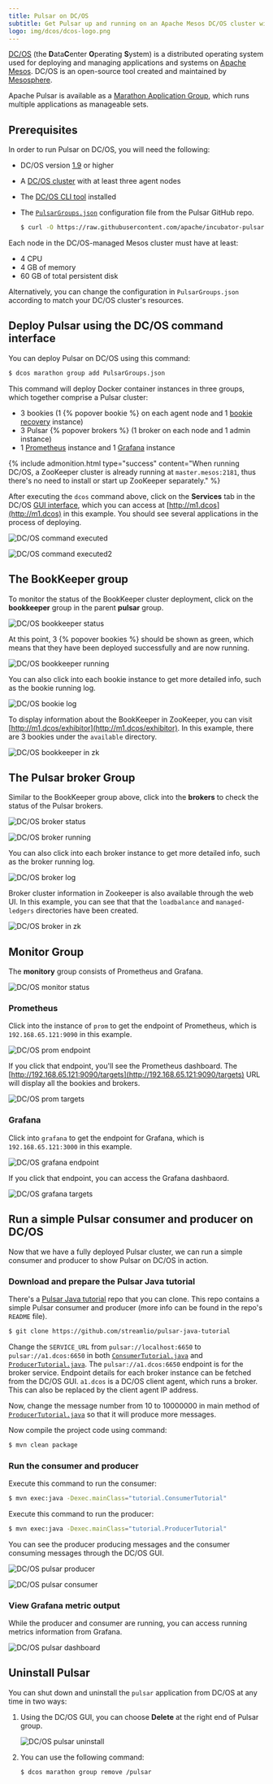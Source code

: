 ```yaml
---
title: Pulsar on DC/OS
subtitle: Get Pulsar up and running on an Apache Mesos DC/OS cluster with one command
logo: img/dcos/dcos-logo.png
---
```


[DC/OS](https://dcos.io/) (the <strong>D</strong>ata<strong>C</strong>enter <strong>O</strong>perating <strong>S</strong>ystem) is a distributed operating system used for deploying and managing applications and systems on [Apache Mesos](http://mesos.apache.org/). DC/OS is an open-source tool created and maintained by [Mesosphere](https://mesosphere.com/).

Apache Pulsar is available as a [Marathon Application Group](https://mesosphere.github.io/marathon/docs/application-groups.html), which runs multiple applications as manageable sets.

## Prerequisites

In order to run Pulsar on DC/OS, you will need the following:

* DC/OS version [1.9](https://dcos.io/docs/1.9/) or higher
* A [DC/OS cluster](https://dcos.io/install/) with at least three agent nodes
* The [DC/OS CLI tool](https://dcos.io/docs/1.9/usage/cli/install/) installed
* The [`PulsarGroups.json`](https://github.com/apache/incubator-pulsar/blob/master/deploy/dcos/PulsarGroups.json) configuration file from the Pulsar GitHub repo.

  ```bash
  $ curl -O https://raw.githubusercontent.com/apache/incubator-pulsar/master/deploy/dcos/PulsarGroups.json
  ```

Each node in the DC/OS-managed Mesos cluster must have at least:

* 4 CPU
* 4 GB of memory
* 60 GB of total persistent disk

Alternatively, you can change the configuration in `PulsarGroups.json` according to match your DC/OS cluster's resources.

## Deploy Pulsar using the DC/OS command interface

You can deploy Pulsar on DC/OS using this command:

```bash
$ dcos marathon group add PulsarGroups.json
```

This command will deploy Docker container instances in three groups, which together comprise a Pulsar cluster:

* 3 bookies (1 {% popover bookie %} on each agent node and 1 [bookie recovery](http://bookkeeper.apache.org/docs/latest/admin/autorecovery/) instance)
* 3 Pulsar {% popover brokers %} (1 broker on each node and 1 admin instance)
* 1 [Prometheus](http://prometheus.io/) instance and 1 [Grafana](https://grafana.com/) instance

{% include admonition.html type="success"
   content="When running DC/OS, a ZooKeeper cluster is already running at `master.mesos:2181`, thus there's no need to install or start up ZooKeeper separately." %}

After executing the `dcos` command above, click on the **Services** tab in the DC/OS [GUI interface](https://docs.mesosphere.com/latest/gui/), which you can access at [http://m1.dcos](http://m1.dcos) in this example. You should see several applications in the process of deploying.

![DC/OS command executed](/img/dcos/command_execute.png)

![DC/OS command executed2](/img/dcos/command_execute2.png)

## The BookKeeper group

To monitor the status of the BookKeeper cluster deployment, click on the **bookkeeper** group in the parent **pulsar** group.

![DC/OS bookkeeper status](/img/dcos/bookkeeper_status.png)

At this point, 3 {% popover bookies %} should be shown as green, which means that they have been deployed successfully and are now running.
 
![DC/OS bookkeeper running](/img/dcos/bookkeeper_run.png)
 
You can also click into each bookie instance to get more detailed info, such as the bookie running log.

![DC/OS bookie log](/img/dcos/bookie_log.png)

To display information about the BookKeeper in ZooKeeper, you can visit [http://m1.dcos/exhibitor](http://m1.dcos/exhibitor). In this example, there are 3 bookies under the `available` directory.

![DC/OS bookkeeper in zk](/img/dcos/bookkeeper_in_zookeeper.png)

## The Pulsar broker Group

Similar to the BookKeeper group above, click into the **brokers** to check the status of the Pulsar brokers.

![DC/OS broker status](/img/dcos/broker_status.png)

![DC/OS broker running](/img/dcos/broker_run.png)

You can also click into each broker instance to get more detailed info, such as the broker running log.

![DC/OS broker log](/img/dcos/broker_log.png)

Broker cluster information in Zookeeper is also available through the web UI. In this example, you can see that that the `loadbalance` and `managed-ledgers` directories have been created.

![DC/OS broker in zk](/img/dcos/broker_in_zookeeper.png)

## Monitor Group

The **monitory** group consists of Prometheus and Grafana.

![DC/OS monitor status](/img/dcos/monitor_status.png)

### Prometheus

Click into the instance of `prom` to get the endpoint of Prometheus, which is `192.168.65.121:9090` in this example.

![DC/OS prom endpoint](/img/dcos/prom_endpoint.png)

If you click that endpoint, you'll see the Prometheus dashboard. The [http://192.168.65.121:9090/targets](http://192.168.65.121:9090/targets) URL will display all the bookies and brokers.

![DC/OS prom targets](/img/dcos/prom_targets.png)

### Grafana

Click into `grafana` to get the endpoint for Grafana, which is `192.168.65.121:3000` in this example.
 
![DC/OS grafana endpoint](/img/dcos/grafana_endpoint.png)

If you click that endpoint, you can access the Grafana dashbaord.

![DC/OS grafana targets](/img/dcos/grafana_dashboard.png)

## Run a simple Pulsar consumer and producer on DC/OS

Now that we have a fully deployed Pulsar cluster, we can run a simple consumer and producer to show Pulsar on DC/OS in action.

### Download and prepare the Pulsar Java tutorial

There's a [Pulsar Java tutorial](https://github.com/streamlio/pulsar-java-tutorial) repo that you can clone. This repo contains a simple Pulsar consumer and producer (more info can be found in the repo's `README` file).

```bash
$ git clone https://github.com/streamlio/pulsar-java-tutorial
```

Change the `SERVICE_URL` from `pulsar://localhost:6650` to `pulsar://a1.dcos:6650` in both [`ConsumerTutorial.java`](https://github.com/streamlio/pulsar-java-tutorial/blob/master/src/main/java/tutorial/ConsumerTutorial.java) and [`ProducerTutorial.java`](https://github.com/streamlio/pulsar-java-tutorial/blob/master/src/main/java/tutorial/ProducerTutorial.java).
The `pulsar://a1.dcos:6650` endpoint is for the broker service. Endpoint details for each broker instance can be fetched from the DC/OS GUI. `a1.dcos` is a DC/OS client agent, which runs a broker. This can also be replaced by the client agent IP address.

Now, change the message number from 10 to 10000000 in main method of [`ProducerTutorial.java`](https://github.com/streamlio/pulsar-java-tutorial/blob/master/src/main/java/tutorial/ProducerTutorial.java) so that it will produce more messages.

Now compile the project code using command:

```bash
$ mvn clean package
```

### Run the consumer and producer

Execute this command to run the consumer:

```bash
$ mvn exec:java -Dexec.mainClass="tutorial.ConsumerTutorial"
```

Execute this command to run the producer:

```bash
$ mvn exec:java -Dexec.mainClass="tutorial.ProducerTutorial"
```

You can see the producer producing messages and the consumer consuming messages through the DC/OS GUI.

![DC/OS pulsar producer](/img/dcos/producer.png)

![DC/OS pulsar consumer](/img/dcos/consumer.png)

### View Grafana metric output

While the producer and consumer are running, you can access running metrics information from Grafana.

![DC/OS pulsar dashboard](/img/dcos/metrics.png)


## Uninstall Pulsar

You can shut down and uninstall the `pulsar` application from DC/OS at any time in two ways:

1. Using the DC/OS GUI, you can choose **Delete** at the right end of Pulsar group.

    ![DC/OS pulsar uninstall](/img/dcos/uninstall.png)

2. You can use the following command:

    ```bash
    $ dcos marathon group remove /pulsar
    ```
